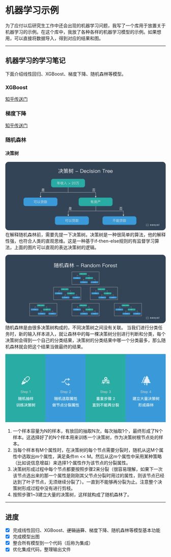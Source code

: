 # 机器学习示例
为了应付以后研究生工作中还会出现的机器学习问题，我写了一个库用于放置关于机器学习的示例。在这个库中，我放了各种各样的机器学习模型的示例。如果想用，可以直接将数据导入，得到对应的结果和图。

--------------

## 机器学习的学习笔记
下面介绍线性回归、XGBoost、梯度下降、随机森林等模型。

### XGBoost
<a href = "https://zhuanlan.zhihu.com/p/1909251307363078414"> 知乎传送门 </a>

### 梯度下降
<a href = "https://zhuanlan.zhihu.com/p/1893780224832954807"> 知乎传送门 </a>

### 随机森林
#### 决策树
![001](/doc/images/Random%20Forest/001.webp)
在解释随机森林前，需要先提一下决策树。决策树是一种很简单的算法，他的解释性强，也符合人类的直观思维。这是一种基于if-then-else规则的有监督学习算法，上面的图片可以直观的表达决策树的逻辑。

![002](/doc/images/Random%20Forest/002.webp)
随机森林是由很多决策树构成的，不同决策树之间没有关联。
当我们进行分类任务时，新的输入样本进入，就让森林中的每一棵决策树分别进行判断和分类，每个决策树会得到一个自己的分类结果，决策树的分类结果中哪一个分类最多，那么随机森林就会把这个结果当做最终的结果。

![003](/doc/images/Random%20Forest/003.webp)
1. 一个样本容量为N的样本，有放回的抽取N次，每次抽取1个，最终形成了N个样本。这选择好了的N个样本用来训练一个决策树，作为决策树根节点处的样本。
2. 当每个样本有M个属性时，在决策树的每个节点需要分裂时，随机从这M个属性中选取出m个属性，满足条件m << M。然后从这m个属性中采用某种策略（比如说信息增益）来选择1个属性作为该节点的分裂属性。
3. 决策树形成过程中每个节点都要按照步骤2来分裂（很容易理解，如果下一次该节点选出来的那一个属性是刚刚其父节点分裂时用过的属性，则该节点已经达到了叶子节点，无须继续分裂了）。一直到不能够再分裂为止。注意整个决策树形成过程中没有进行剪枝。
4. 按照步骤1~3建立大量的决策树，这样就构成了随机森林了。
------------------
## 进度
- [x] 完成线性回归、XGBoost、~~逻辑运算~~、梯度下降、随机森林等模型基本功能
- [x] 完成模型出图
- [x] 整合所有模型到一个代码（后称为集成）
- [x] 优化集成代码，整理输出文件